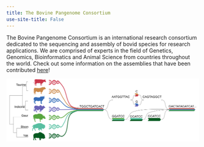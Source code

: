 ```yaml
---
title: The Bovine Pangenome Consortium
use-site-title: False
---
```


The Bovine Pangenome Consortium is an international research consortium dedicated to the sequencing and assembly of bovid species for research applications. We are comprised of experts in the field of Genetics, Genomics, Bioinformatics and Animal Science from countries throughout the world. Check out some information on the assemblies that have been contributed [here](contributed_assemblies)!

![Bovine pangenome](/assets/img/BPC_diagram.svg)